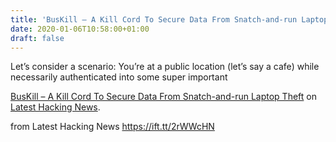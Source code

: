 ```yaml
---
title: 'BusKill – A Kill Cord To Secure Data From Snatch-and-run Laptop Theft'
date: 2020-01-06T10:58:00+01:00
draft: false
---
```


Let’s consider a scenario: You’re at a public location (let’s say a cafe) while necessarily authenticated into some super important

[BusKill – A Kill Cord To Secure Data From Snatch-and-run Laptop Theft](https://latesthackingnews.com/2020/01/06/buskill-a-kill-cord-to-secure-data-from-snatch-and-run-laptop-theft/) on [Latest Hacking News](https://latesthackingnews.com).

  
  
from Latest Hacking News https://ift.tt/2rWWcHN